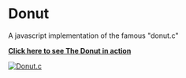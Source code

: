 # Donut
A javascript implementation of the famous "donut.c"


[**Click here to see The Donut in action**](https://donut.surge.sh/)

[![Donut.c](https://i.imgur.com/6jnJ8pT.png)](https://donut.surge.sh/)
